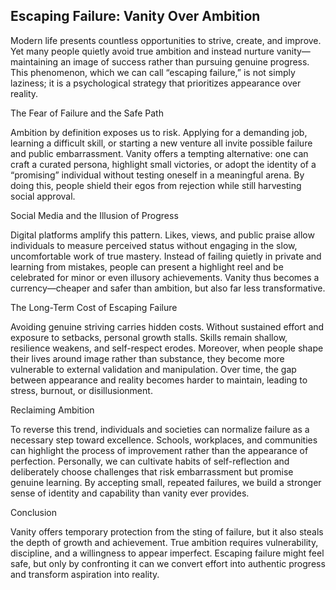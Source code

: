## Escaping Failure: Vanity Over Ambition

Modern life presents countless opportunities to strive, create, and improve. Yet many people quietly avoid true ambition and instead nurture vanity—maintaining an image of success rather than pursuing genuine progress. This phenomenon, which we can call “escaping failure,” is not simply laziness; it is a psychological strategy that prioritizes appearance over reality.

The Fear of Failure and the Safe Path

Ambition by definition exposes us to risk. Applying for a demanding job, learning a difficult skill, or starting a new venture all invite possible failure and public embarrassment. Vanity offers a tempting alternative: one can craft a curated persona, highlight small victories, or adopt the identity of a “promising” individual without testing oneself in a meaningful arena. By doing this, people shield their egos from rejection while still harvesting social approval.

Social Media and the Illusion of Progress

Digital platforms amplify this pattern. Likes, views, and public praise allow individuals to measure perceived status without engaging in the slow, uncomfortable work of true mastery. Instead of failing quietly in private and learning from mistakes, people can present a highlight reel and be celebrated for minor or even illusory achievements. Vanity thus becomes a currency—cheaper and safer than ambition, but also far less transformative.

The Long-Term Cost of Escaping Failure

Avoiding genuine striving carries hidden costs. Without sustained effort and exposure to setbacks, personal growth stalls. Skills remain shallow, resilience weakens, and self-respect erodes. Moreover, when people shape their lives around image rather than substance, they become more vulnerable to external validation and manipulation. Over time, the gap between appearance and reality becomes harder to maintain, leading to stress, burnout, or disillusionment.

Reclaiming Ambition

To reverse this trend, individuals and societies can normalize failure as a necessary step toward excellence. Schools, workplaces, and communities can highlight the process of improvement rather than the appearance of perfection. Personally, we can cultivate habits of self-reflection and deliberately choose challenges that risk embarrassment but promise genuine learning. By accepting small, repeated failures, we build a stronger sense of identity and capability than vanity ever provides.

Conclusion

Vanity offers temporary protection from the sting of failure, but it also steals the depth of growth and achievement. True ambition requires vulnerability, discipline, and a willingness to appear imperfect. Escaping failure might feel safe, but only by confronting it can we convert effort into authentic progress and transform aspiration into reality.